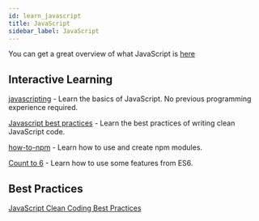 ```yaml
---
id: learn_javascript
title: JavaScript
sidebar_label: JavaScript
---
```


You can get a great overview of what JavaScript is [here](https://developer.mozilla.org/en-US/docs/Web/JavaScript)

## Interactive Learning

[javascripting](https://github.com/workshopper/javascripting) - Learn the basics of JavaScript. No previous programming experience required. 

[Javascript best practices](https://github.com/excellalabs/js-best-practices-workshopper) - Learn the best practices of writing clean JavaScript code. 

[how-to-npm](https://github.com/workshopper/how-to-npm) - Learn how to use and create npm modules. 

[Count to 6](https://github.com/domenic/count-to-6) - Learn how to use some features from ES6. 

## Best Practices

[JavaScript Clean Coding Best Practices](https://blog.risingstack.com/javascript-clean-coding-best-practices-node-js-at-scale/)